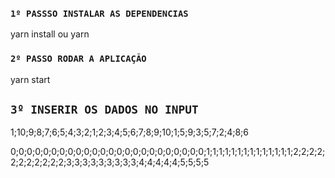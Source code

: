 
### `1º PASSSO INSTALAR AS DEPENDENCIAS`

  yarn install ou yarn

### `2º PASSO RODAR A APLICAÇÃO`

  yarn start

## `3º INSERIR OS DADOS NO INPUT`

  1;10;9;8;7;6;5;4;3;2;1;2;3;4;5;6;7;8;9;10;1;5;9;3;5;7;2;4;8;6

  0;0;0;0;0;0;0;0;0;0;0;0;0;0;0;0;0;0;0;0;0;0;0;0;1;1;1;1;1;1;1;1;1;1;1;1;1;1;2;2;2;2;2;2;2;2;2;2;2;3;3;3;3;3;3;3;3;3;4;4;4;4;4;5;5;5;5

